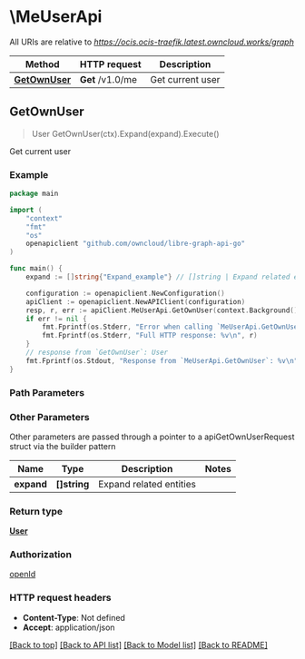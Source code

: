 # \MeUserApi

All URIs are relative to *https://ocis.ocis-traefik.latest.owncloud.works/graph*

Method | HTTP request | Description
------------- | ------------- | -------------
[**GetOwnUser**](MeUserApi.md#GetOwnUser) | **Get** /v1.0/me | Get current user



## GetOwnUser

> User GetOwnUser(ctx).Expand(expand).Execute()

Get current user

### Example

```go
package main

import (
    "context"
    "fmt"
    "os"
    openapiclient "github.com/owncloud/libre-graph-api-go"
)

func main() {
    expand := []string{"Expand_example"} // []string | Expand related entities (optional)

    configuration := openapiclient.NewConfiguration()
    apiClient := openapiclient.NewAPIClient(configuration)
    resp, r, err := apiClient.MeUserApi.GetOwnUser(context.Background()).Expand(expand).Execute()
    if err != nil {
        fmt.Fprintf(os.Stderr, "Error when calling `MeUserApi.GetOwnUser``: %v\n", err)
        fmt.Fprintf(os.Stderr, "Full HTTP response: %v\n", r)
    }
    // response from `GetOwnUser`: User
    fmt.Fprintf(os.Stdout, "Response from `MeUserApi.GetOwnUser`: %v\n", resp)
}
```

### Path Parameters



### Other Parameters

Other parameters are passed through a pointer to a apiGetOwnUserRequest struct via the builder pattern


Name | Type | Description  | Notes
------------- | ------------- | ------------- | -------------
 **expand** | **[]string** | Expand related entities | 

### Return type

[**User**](User.md)

### Authorization

[openId](../README.md#openId)

### HTTP request headers

- **Content-Type**: Not defined
- **Accept**: application/json

[[Back to top]](#) [[Back to API list]](../README.md#documentation-for-api-endpoints)
[[Back to Model list]](../README.md#documentation-for-models)
[[Back to README]](../README.md)

